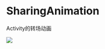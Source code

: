 # SharingAnimation
Activity的转场动画


![](https://github.com/yinshuaiblog/SharingAnimation/blob/master/sharinganimation.gif)
